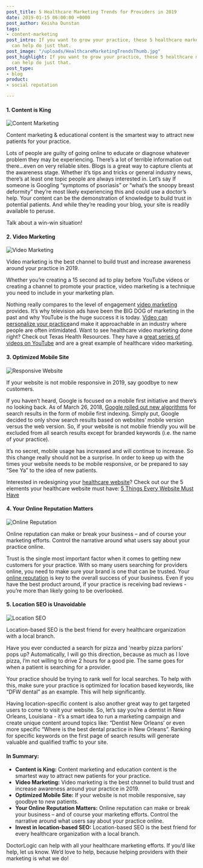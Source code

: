 ```yaml
---
post_title: 5 Healthcare Marketing Trends for Providers in 2019
date: 2019-01-15 06:00:00 +0000
post_author: Keisha Dunstan
tags:
- content-marketing
post_intro: If you want to grow your practice, these 5 healthcare marketing trends
  can help do just that.
post_image: "/uploads/HealthcareMarketingTrendsThumb.jpg"
post_highlight: If you want to grow your practice, these 5 healthcare marketing trends
  can help do just that.
post_type:
- blog
product:
- social reputation

---
```

#### 1. Content is King

![Content Marketing](https://doctorlogic.com/assets/img/posts/HealthcareMarketingTrends1.jpg)

Content marketing & educational content is the smartest way to attract new patients for your practice.

Lots of people are guilty of going online to educate or diagnose whatever problem they may be experiencing. There’s a lot of terrible information out there…even on very reliable sites. Blogs is a great way to capture clients at the awareness stage. Whether it’s tips and tricks or general industry news, there’s at least one topic people are always interested in. Let’s say If someone is Googling “symptoms of psoriasis” or “what’s the snoopy breast deformity” they’re most likely experiencing this and could use a doctor’s help. Your content can be the demonstration of knowledge to build trust in potential patients. And while they’re reading your blog, your site is readily available to peruse.

Talk about a win-win situation!

#### 2. Video Marketing

![Video Marketing](https://doctorlogic.com/assets/img/posts/HealthcareMarketingTrends2.jpg)

Video marketing is the best channel to build trust and increase awareness around your practice in 2019.

Whether you’re creating a 15 second ad to play before YouTube videos or creating a channel to promote your practice, video marketing is a technique you need to include in your marketing plan.

Nothing really compares to the level of engagement [video marketing](https://www.forbes.com/sites/forbesagencycouncil/2017/05/15/are-you-maximizing-the-use-of-video-in-your-content-marketing-strategy/#1a67ab2e3584) provides. It’s why television ads have been the BIG DOG of marketing in the past and why YouTube is the huge success it is today. [Video can personalize your practice](https://doctorlogic.com/services/video/)and make it approachable in an industry where people are often intimidated. Want to see healthcare video marketing done right? Check out Texas Health Resources. They have a [great series of videos on YouTube](https://www.youtube.com/user/TexasHealthResources/playlists) and are a great example of healthcare video marketing.

#### 3. Optimized Mobile Site

![Responsive Website](https://doctorlogic.com/assets/img/posts/HealthcareMarketingTrends3.jpg)

If your website is not mobile responsive in 2019, say goodbye to new customers.

If you haven’t heard, Google is focused on a mobile first initiative and there’s no looking back. As of March 26, 2018, [Google rolled out new algorithms](https://blog.markgrowth.com/site-not-mobile-friendly-you-can-kiss-your-google-rankings-goodbye-7f466f6f2b1) for search results in the form of mobile first indexing. Simply put, Google decided to only show search results based on websites’ mobile version versus the web version. So, if your website is not mobile friendly you will be excluded from all search results except for branded keywords (i.e. the name of your practice).

It’s no secret, mobile usage has increased and will continue to increase. So this change really should not be a surprise. In order to keep up with the times your website needs to be mobile responsive, or be prepared to say “See Ya” to the idea of new patients.

Interested in redesigning your [healthcare website](https://doctorlogic.com/features/website-design/)? Check out our the 5 elements your healthcare website must have: [5 Things Every Website Must Have](https://doctorlogic.com/content/galleries/five-things-every-website-must-have.html)

#### 4. Your Online Reputation Matters

![Online Reputation](https://doctorlogic.com/assets/img/posts/HealthcareMarketingTrends4.jpg)

Online reputation can make or break your business – and of course your marketing efforts. Control the narrative around what users say about your practice online.

Trust is the single most important factor when it comes to getting new customers for your practice. With so many users searching for providers online, you need to make sure your brand is one that can be trusted. Your [online reputation](https://doctorlogic.com/features/reviews/) is key to the overall success of your business. Even if you have the best product around, if your practice is receiving bad reviews - you’re more than likely going to be overlooked.

#### 5. Location SEO is Unavoidable

![Location SEO](https://doctorlogic.com/assets/img/posts/HealthcareMarketingTrends5.jpg)

Location-based SEO is the best friend for every healthcare organization with a local branch.

Have you ever conducted a search for pizza and ‘nearby pizza parlors’ pops up? Automatically, I will go this direction, because as much as I love pizza, I’m not willing to drive 2 hours for a good pie. The same goes for when a patient is searching for a provider.

Your practice should be trying to rank well for local searches. To help with this, make sure your practice is optimized for location based keywords, like “DFW dental” as an example. This will help significantly.

Having location-specific content is also another great way to get targeted users to come to visit your website. So, let’s say you’re a dentist in New Orleans, Louisiana - it’s a smart idea to run a marketing campaign and create unique content around topics like: “Dentist New Orleans’ or even more specific “Where is the best dental practice in New Orleans”. Ranking for specific keywords on the first page of search results will generate valuable and qualified traffic to your site.

#### In Summary:

* **Content is King:** Content marketing and education content is the smartest way to attract new patients for your practice.
* **Video Marketing:** Video marketing is the best channel to build trust and increase awareness around your practice in 2019.
* **Optimized Mobile Site:** If your website is not mobile responsive, say goodbye to new patients.
* **Your Online Reputation Matters:** Online reputation can make or break your business – and of course your marketing efforts. Control the narrative around what users say about your practice online.
* **Invest in location-based SEO:** Location-based SEO is the best friend for every healthcare organization with a local branch.

DoctorLogic can help with all your healthcare marketing efforts. If you’d like help, let us know. We’d love to help, because helping providers with their marketing is what we do!